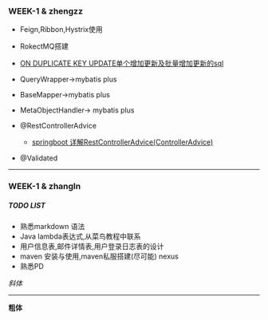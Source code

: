 ### WEEK-1 & zhengzz

 
- Feign,Ribbon,Hystrix使用
- RokectMQ搭建

- [ON DUPLICATE KEY UPDATE单个增加更新及批量增加更新的sql](https://www.cnblogs.com/zjdxr-up/p/8319982.html)
- QueryWrapper->mybatis plus
- BaseMapper->mybatis plus
- MetaObjectHandler-> mybatis plus
- @RestControllerAdvice
    - [springboot 详解RestControllerAdvice(ControllerAdvice)](https://blog.csdn.net/qq_35098526/article/details/88949425)
- @Validated

--- 
### WEEK-1 & zhangln

##### TODO LIST

- 熟悉markdown 语法  
- Java lambda表达式,从菜鸟教程中联系
- 用户信息表,邮件详情表,用户登录日志表的设计
- maven 安装与使用,maven私服搭建(尽可能)  nexus
- 熟悉PD

*斜体*

*** 

**粗体**